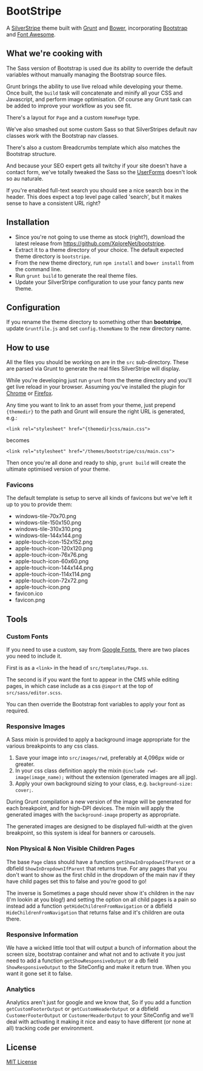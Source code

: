 BootStripe
==========

A [SilverStripe](http://www.silverstripe.org) theme built with [Grunt](http://gruntjs.com/) and [Bower](http://bower.io/), incorporating [Bootstrap](http://getbootstrap.com/) and [Font Awesome](http://fontawesome.io/).

What we're cooking with
-----------------------

The Sass version of Bootstrap is used due its ability to override the default variables without manually managing the Bootstrap source files.

Grunt brings the ability to use live reload while developing your theme. Once built, the `build` task will concatenate and minify all your CSS and Javascript, and perform image optimisation. Of course any Grunt task can be added to improve your workflow as you see fit.

There's a layout for `Page` and a custom `HomePage` type.

We've also smashed out some custom Sass so that SilverStripes default nav classes work with the Bootstrap nav classes.

There's also a custom Breadcrumbs template which also matches the Bootstrap structure.

And because your SEO expert gets all twitchy if your site doesn't have a contact form, we've totally tweaked the Sass so the [UserForms](http://addons.silverstripe.org/add-ons/silverstripe/userforms) doesn't look so au naturale.

If you're enabled full-text search you should see a nice search box in the header. This does expect a top level page called 'search', but it makes sense to have a consistent URL right?

Installation
------------

- Since you're not going to use theme as stock (right?), download the latest release from https://github.com/XploreNet/bootstripe.
- Extract it to a theme directory of your choice. The default expected theme directory is `bootstripe`.
- From the new theme directory, run `npm install` and `bower install` from the command line.
- Run `grunt build` to generate the real theme files.
- Update your SilverStripe configuration to use your fancy pants new theme.

Configuration
-------------

If you rename the theme directory to something other than __bootstripe__, update `Gruntfile.js` and set `config.themeName` to the new directory name.

How to use
----------

All the files you should be working on are in the `src` sub-directory. These are parsed via Grunt to generate the real files SilverStripe will display.

While you're developing just run `grunt` from the theme directory and you'll get live reload in your browser. Assuming you've installed the plugin for [Chrome](https://chrome.google.com/webstore/detail/livereload/jnihajbhpnppcggbcgedagnkighmdlei?hl=en) or [Firefox](https://addons.mozilla.org/en-US/firefox/addon/livereload/).

Any time you want to link to an asset from your theme, just prepend `{themedir}` to the path and Grunt will ensure the right URL is generated, e.g.:

`<link rel="stylesheet" href="{themedir}css/main.css">`

becomes

`<link rel="stylesheet" href="/themes/bootstripe/css/main.css">`

Then once you're all done and ready to ship, `grunt build` will create the ultimate optimised version of your theme.

### Favicons
The default template is setup to serve all kinds of favicons but we've left it up to you to provide them:

 - windows-tile-70x70.png
 - windows-tile-150x150.png
 - windows-tile-310x310.png
 - windows-tile-144x144.png
 - apple-touch-icon-152x152.png
 - apple-touch-icon-120x120.png
 - apple-touch-icon-76x76.png
 - apple-touch-icon-60x60.png
 - apple-touch-icon-144x144.png
 - apple-touch-icon-114x114.png
 - apple-touch-icon-72x72.png
 - apple-touch-icon.png
 - favicon.ico
 - favicon.png

Tools
-----

### Custom Fonts

If you need to use a custom, say from [Google Fonts](https://www.google.com/fonts), there are two places you need to include it.

First is as a `<link>` in the head of `src/templates/Page.ss`.

The second is if you want the font to appear in the CMS while editing pages, in which case include as a css `@import` at the top of `src/sass/editor.scss`.

You can then override the Bootstrap font variables to apply your font as required.

### Responsive Images

A Sass mixin is provided to apply a background image appropriate for the various breakpoints to any css class.

1. Save your image into `src/images/rwd`, preferably at 4,096px wide or greater.
2. In your css class definition apply the mixin `@include rwd-image(image_name);` without the extension (generated images are all jpg).
3. Apply your own background sizing to your class, e.g. `background-size: cover;`.

During Grunt compilation a new version of the image will be generated for each breakpoint, and for high-DPI devices.
The mixin will apply the generated images with the `background-image` property as appropriate.

The generated images are designed to be displayed full-width at the given breakpoint, so this system is ideal for banners or carousels.

### Non Physical & Non Visible Children Pages

The base `Page` class should have a function `getShowInDropdownIfParent` or a dbfield `ShowInDropdownIfParent` that returns true.
For any pages that you don't want to show as the first child in the dropdown of the main nav if they have child pages set this to false and you're good to go!

The inverse is Sometimes a page should never show it's children in the nav (I'm lookin at you blog!) and setting the option on all child pages is a pain so instead
add a function `getHideChildrenFromNavigation` or a dbfield `HideChildrenFromNavigation` that returns false and it's children are outa there.

### Responsive Information

We have a wicked little tool that will output a bunch of information about the screen size, bootstrap container and what not and to activate it you just need to
add a function `getShowResponsiveOutput` or a db field `ShowResponsiveOutput` to the SiteConfig and make it return true. When you want it gone set it to false.

### Analytics

Analytics aren't just for google and we know that, So if you add a function `getCustomFooterOutput` or `getCustomHeaderOutput`
or a dbfield `CustomerFooterOutput` or `CustomerHeaderOutput` to your SiteConfig and we'll deal with activating it making it nice and easy to have different (or
 none at all) tracking code per environment.

License
-------

[MIT License](http://en.wikipedia.org/wiki/MIT_License)